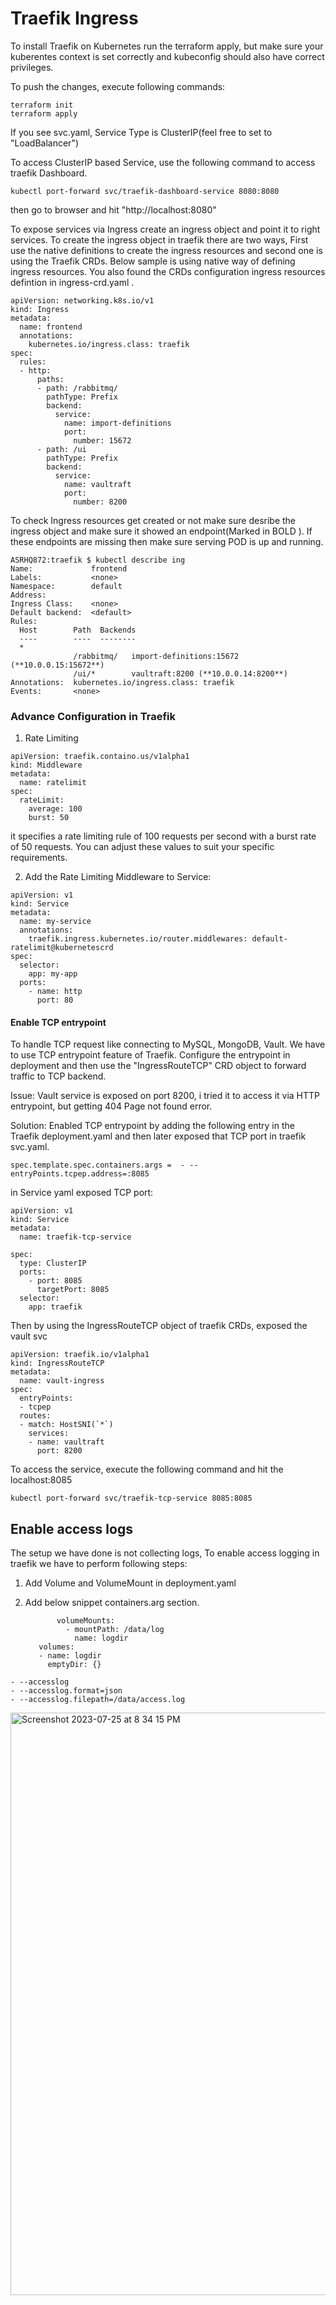 # Traefik Ingress

To install Traefik on Kubernetes run the terraform apply, but make sure your kuberentes context is set correctly and kubeconfig should also have correct privileges.

To push the changes, execute following commands:

    terraform init
    terraform apply

If you see svc.yaml, Service Type is ClusterIP(feel free to set to "LoadBalancer")

To access ClusterIP based Service, use the following command to access traefik Dashboard. 

    kubectl port-forward svc/traefik-dashboard-service 8080:8080

then go to browser and hit "http://localhost:8080"

To expose services via Ingress create an ingress object and point it to right services. To create the ingress object in traefik there are two ways, First use the native definitions to create the ingress resources and second one is using the Traefik CRDs. Below sample is using native way of defining ingress resources. You also found the CRDs configuration ingress resources defintion in ingress-crd.yaml .

```
apiVersion: networking.k8s.io/v1
kind: Ingress
metadata:
  name: frontend
  annotations:
    kubernetes.io/ingress.class: traefik
spec:
  rules:
  - http:
      paths:
      - path: /rabbitmq/
        pathType: Prefix
        backend:
          service:
            name: import-definitions
            port:
              number: 15672
      - path: /ui
        pathType: Prefix
        backend:
          service:
            name: vaultraft
            port:
              number: 8200
```

To check Ingress resources get created or not make sure desribe the ingress object and make sure it showed an endpoint(Marked in BOLD ). If these endpoints are missing then make sure serving POD is up and running.

```
ASRHQ872:traefik $ kubectl describe ing
Name:             frontend
Labels:           <none>
Namespace:        default
Address:
Ingress Class:    <none>
Default backend:  <default>
Rules:
  Host        Path  Backends
  ----        ----  --------
  *
              /rabbitmq/   import-definitions:15672 (**10.0.0.15:15672**)
              /ui/*        vaultraft:8200 (**10.0.0.14:8200**)
Annotations:  kubernetes.io/ingress.class: traefik
Events:       <none>

```

### Advance Configuration in Traefik

1. Rate Limiting

```
apiVersion: traefik.containo.us/v1alpha1
kind: Middleware
metadata:
  name: ratelimit
spec:
  rateLimit:
    average: 100
    burst: 50
```

it specifies a rate limiting rule of 100 requests per second with a burst rate of 50 requests. You can adjust these values to suit your specific requirements.

2. Add the Rate Limiting Middleware to Service:
```
apiVersion: v1
kind: Service
metadata:
  name: my-service
  annotations:
    traefik.ingress.kubernetes.io/router.middlewares: default-ratelimit@kubernetescrd
spec:
  selector:
    app: my-app
  ports:
    - name: http
      port: 80
```

#### Enable TCP entrypoint

To handle TCP request like connecting to MySQL, MongoDB, Vault. We have to use TCP entrypoint feature of Traefik. Configure the entrypoint in deployment and then use the "IngressRouteTCP" CRD object to forward traffic to TCP backend.

Issue: Vault service is exposed on port 8200, i tried it to access it via HTTP entrypoint, but getting 404 Page not found error.

Solution: Enabled TCP entrypoint by adding the following entry in the Traefik deployment.yaml and then later exposed that TCP port in traefik svc.yaml.

    spec.template.spec.containers.args =  - --entryPoints.tcpep.address=:8085

in Service yaml exposed TCP port:

```
apiVersion: v1
kind: Service
metadata:
  name: traefik-tcp-service

spec:
  type: ClusterIP
  ports:
    - port: 8085
      targetPort: 8085
  selector:
    app: traefik
```

Then by using the IngressRouteTCP object of traefik CRDs, exposed the vault svc

```
apiVersion: traefik.io/v1alpha1
kind: IngressRouteTCP
metadata:
  name: vault-ingress
spec:
  entryPoints:
  - tcpep
  routes:
  - match: HostSNI(`*`)
    services:
    - name: vaultraft
      port: 8200
```

To access the service, execute the following command and hit the localhost:8085

    kubectl port-forward svc/traefik-tcp-service 8085:8085

## Enable access logs 
The setup we have done is not collecting logs, To enable access logging in traefik we have to perform following steps:
1. Add Volume and VolumeMount in deployment.yaml
1. Add below snippet containers.arg section.

              volumeMounts:
                - mountPath: /data/log
                  name: logdir
          volumes:
          - name: logdir
            emptyDir: {}

```
- --accesslog
- --accesslog.format=json
- --accesslog.filepath=/data/access.log
```
   <img width="932" alt="Screenshot 2023-07-25 at 8 34 15 PM" src="https://github.com/amitsetia/kubernetes/assets/11635709/ee07a9ca-0cd2-489b-afcb-11f5f75e9220">


